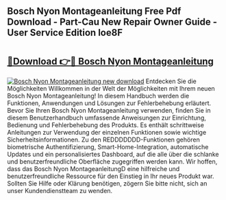 ## Bosch Nyon Montageanleitung Free Pdf Download - Part-Cau New Repair Owner Guide - User Service Edition loe8F

# <h2><a href="http://df7w86r.blite.top/?on=Bosch+Nyon+Montageanleitung">🔗Download 👉🔴 Bosch Nyon Montageanleitung</a></h2>

[![Bosch Nyon Montageanleitung new download](https://i.imgur.com/lujVjoI.png)](http://df7w86r.blite.top/?on=Bosch+Nyon+Montageanleitung)
Entdecken Sie die Möglichkeiten Willkommen in der Welt der Möglichkeiten mit Ihrem neuen Bosch Nyon Montageanleitung! In diesem Handbuch werden die Funktionen, Anwendungen und Lösungen zur Fehlerbehebung erläutert. Bevor Sie Ihren Bosch Nyon Montageanleitung verwenden, finden Sie in diesem Benutzerhandbuch umfassende Anweisungen zur Einrichtung, Bedienung und Fehlerbehebung des Produkts. Es enthält schrittweise Anleitungen zur Verwendung der einzelnen Funktionen sowie wichtige Sicherheitsinformationen. Zu den REDDDDDDD-Funktionen gehören biometrische Authentifizierung, Smart-Home-Integration, automatische Updates und ein personalisiertes Dashboard, auf die alle über die schlanke und benutzerfreundliche Oberfläche zugegriffen werden kann. Wir hoffen, dass das Bosch Nyon MontageanleitungD eine hilfreiche und benutzerfreundliche Ressource für den Einstieg in Ihr neues Produkt war. Sollten Sie Hilfe oder Klärung benötigen, zögern Sie bitte nicht, sich an unser Kundendienstteam zu wenden.
